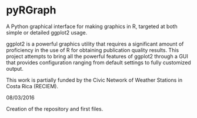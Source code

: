 # pyRGraph
A Python graphical interface for making graphics in R, targeted at both simple or detailed ggplot2 usage.

ggplot2 is a powerful graphics utility that requires a significant amount of proficiency in the use of R for obtaining publication quality results. This project attempts to bring all the powerful features of ggplot2 through a GUI that provides configuration ranging from default settings to fully customized output.

This work is partially funded by the Civic Network of Weather Stations in Costa Rica (RECIEM).

08/03/2016

Creation of the repository and first files.

